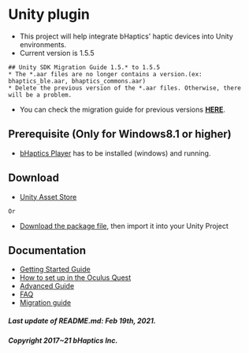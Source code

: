 # Unity plugin
* This project will help integrate bHaptics' haptic devices into Unity environments.
* Current version is 1.5.5
```
## Unity SDK Migration Guide 1.5.* to 1.5.5
* The *.aar files are no longer contains a version.(ex: bhaptics_ble.aar, bhaptics_commons.aar)
* Delete the previous version of the *.aar files. Otherwise, there will be a problem.
```
* You can check the migration guide for previous versions **[HERE](https://github.com/bhaptics/haptic-library/wiki/Unity-Migration-Guide)**.

## Prerequisite (Only for Windows8.1 or higher)
* [bHaptics Player](https://www.bhaptics.com/support/download) has to be installed (windows) and running. 


## Download
* [Unity Asset Store](https://assetstore.unity.com/packages/tools/integration/bhaptics-haptic-plugin-76647)

`Or`

* [Download the package file](https://github.com/bhaptics/haptic-library/releases), then import it into your Unity Project


## Documentation
* [Getting Started Guide](https://github.com/bhaptics/haptic-library/wiki/Unity-Getting-Started)
* [How to set up in the Oculus Quest](https://github.com/bhaptics/haptic-library/wiki/Unity-Oculus-Quest)
* [Advanced Guide](https://github.com/bhaptics/haptic-library/wiki/Unity-Advanced-Guide)
* [FAQ](https://github.com/bhaptics/haptic-library/wiki/FAQ-(Unity))
* [Migration guide](https://github.com/bhaptics/haptic-library/wiki/Unity-Migration-Guide)


##### Last update of README.md: Feb 19th, 2021.

##### Copyright 2017~21 bHaptics Inc.
